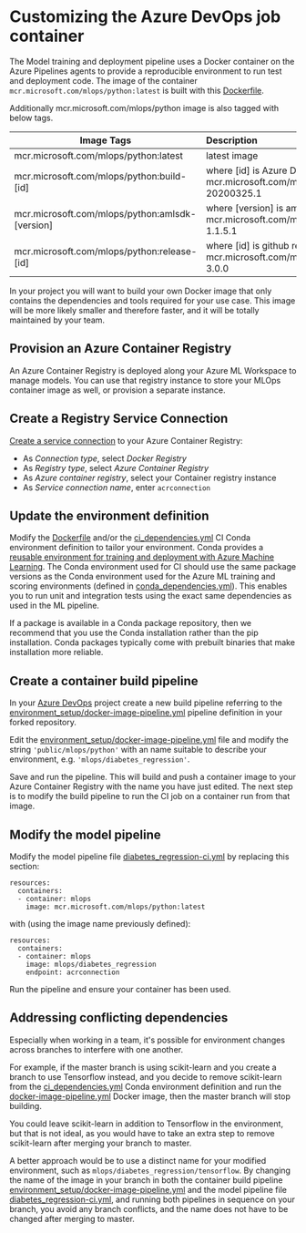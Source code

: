 # Customizing the Azure DevOps job container

The Model training and deployment pipeline uses a Docker container
on the Azure Pipelines agents to provide a reproducible environment
to run test and deployment code.
 The image of the container
`mcr.microsoft.com/mlops/python:latest` is built with this
[Dockerfile](../environment_setup/Dockerfile).

Additionally mcr.microsoft.com/mlops/python image is also tagged with below tags.

| Image Tags                                      | Description                                                                               |
| ----------------------------------------------- | :---------------------------------------------------------------------------------------- |
| mcr.microsoft.com/mlops/python:latest           | latest image                                                                              |
| mcr.microsoft.com/mlops/python:build-[id]       | where [id] is Azure Devops build id e.g.  mcr.microsoft.com/mlops/python:build-20200325.1 |
| mcr.microsoft.com/mlops/python:amlsdk-[version] | where [version] is aml sdk version e.g.  mcr.microsoft.com/mlops/python:amlsdk-1.1.5.1    |
| mcr.microsoft.com/mlops/python:release-[id]     | where [id] is github release id e.g.  mcr.microsoft.com/mlops/python:release-3.0.0        |  |

In your project you will want to build your own
Docker image that only contains the dependencies and tools required for your
use case. This image will be more likely smaller and therefore faster, and it
will be totally maintained by your team.

## Provision an Azure Container Registry

An Azure Container Registry is deployed along your Azure ML Workspace to manage models.
You can use that registry instance to store your MLOps container image as well, or
provision a separate instance.

## Create a Registry Service Connection

[Create a service connection](https://docs.microsoft.com/en-us/azure/devops/pipelines/library/service-endpoints?view=azure-devops&tabs=yaml#sep-docreg) to your Azure Container Registry:

- As *Connection type*, select *Docker Registry*
- As *Registry type*, select *Azure Container Registry*
- As *Azure container registry*, select your Container registry instance
- As *Service connection name*, enter `acrconnection`

## Update the environment definition

Modify the [Dockerfile](../environment_setup/Dockerfile) and/or the
[ci_dependencies.yml](../diabetes_regression/ci_dependencies.yml) CI Conda
environment definition to tailor your environment.
Conda provides a [reusable environment for training and deployment with Azure Machine Learning](https://docs.microsoft.com/en-us/azure/machine-learning/how-to-use-environments).
The Conda environment used for CI should use the same package versions as the Conda environment
used for the Azure ML training and scoring environments (defined in [conda_dependencies.yml](../diabetes_regression/conda_dependencies.yml)).
This enables you to run unit and integration tests using the exact same dependencies as used in the ML pipeline.

If a package is available in a Conda package repository, then we recommend that
you use the Conda installation rather than the pip installation. Conda packages
typically come with prebuilt binaries that make installation more reliable.

## Create a container build pipeline

In your [Azure DevOps](https://dev.azure.com) project create a new build
pipeline referring to the
[environment_setup/docker-image-pipeline.yml](../environment_setup/docker-image-pipeline.yml)
pipeline definition in your forked repository.

Edit the [environment_setup/docker-image-pipeline.yml](../environment_setup/docker-image-pipeline.yml) file
and modify the string `'public/mlops/python'` with an name suitable to describe your environment,
e.g. `'mlops/diabetes_regression'`.

Save and run the pipeline. This will build and push a container image to your Azure Container Registry with
the name you have just edited. The next step is to modify the build pipeline to run the CI job on a container
run from that image.

## Modify the model pipeline

Modify the model pipeline file [diabetes_regression-ci.yml](../.pipelines/diabetes_regression-ci.yml) by replacing this section:

```
resources:
  containers:
  - container: mlops
    image: mcr.microsoft.com/mlops/python:latest
```

with (using the image name previously defined):

```
resources:
  containers:
  - container: mlops
    image: mlops/diabetes_regression
    endpoint: acrconnection
```

Run the pipeline and ensure your container has been used.

## Addressing conflicting dependencies

Especially when working in a team, it's possible for environment changes across branches to interfere with one another.

For example, if the master branch is using scikit-learn and you create a branch to use Tensorflow instead, and you
decide to remove scikit-learn from the
[ci_dependencies.yml](../diabetes_regression/ci_dependencies.yml) Conda environment definition
and run the [docker-image-pipeline.yml](../environment_setup/docker-image-pipeline.yml) Docker image,
then the master branch will stop building.

You could leave scikit-learn in addition to Tensorflow in the environment, but that is not ideal, as you would have to take an extra step to remove scikit-learn after merging your branch to master.

A better approach would be to use a distinct name for your modified environment, such as `mlops/diabetes_regression/tensorflow`.
By changing the name of the image in your branch in both the container build pipeline
[environment_setup/docker-image-pipeline.yml](../environment_setup/docker-image-pipeline.yml)
and the model pipeline file
[diabetes_regression-ci.yml](../.pipelines/diabetes_regression-ci.yml),
and running both pipelines in sequence on your branch,
you avoid any branch conflicts, and the name does not have to be changed after merging to master.

